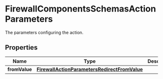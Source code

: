 

# FirewallComponentsSchemasActionParameters

The parameters configuring the action.

## Properties

| Name | Type | Description | Notes |
|------------ | ------------- | ------------- | -------------|
|**fromValue** | [**FirewallActionParametersRedirectFromValue**](FirewallActionParametersRedirectFromValue.md) |  |  [optional] |



